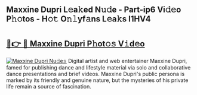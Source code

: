 ## Maxxine Dupri L𝚎a𝚔ed N𝚞𝚍e - Part-ip6 Vi𝚍𝚎o P𝚑𝚘tos - H𝚘𝚝 O𝚗𝚕yf𝚊ns L𝚎a𝚔s l1HV4

# <h2><a href="http://kfba3pw.oniu.top/?m=Maxxine+Dupri">🔗👉 🔴 Maxxine Dupri P𝚑ot𝚘𝚜 V𝚒d𝚎o</a></h2>

[![Maxxine Dupri Nu𝚍e𝚜](https://i.imgur.com/0qMVB7G.gif)](http://kfba3pw.oniu.top/?m=Maxxine+Dupri)
Digital artist and web entertainer Maxxine Dupri, famed for publishing dance and lifestyle material via solo and collaborative dance presentations and brief videos. Maxxine Dupri's public persona is marked by its friendly and genuine nature, but the mysteries of his private life remain a source of fascination.  
